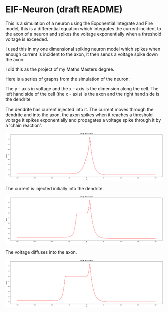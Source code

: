 # EIF-Neuron (draft README)

This is a simulation of a neuron using the Exponential Integrate and Fire model, this is a differential equation which integrates the current incident to the axon of a neuron and spikes the voltage exponentially when a threshold voltage is exceeded.

I used this in my one dimensional spiking neuron model which spikes when enough current is incident to the axon, it then sends a voltage spike down the axon.

I did this as the project of my Maths Masters degree.

Here is a series of graphs from the simulation of the neuron:

The y - axis in voltage and the x - axis is the dimension along the cell. The left hand side of the cell (the x - axis) is the axon and the right hand side is the dendrite

The dendrite has current injected into it. The current moves through the dendrite and into the axon, the axon spikes when it reaches a threshold voltage it spikes exponentially and propagates a voltage spike through it by a 'chain reaction'.

![Unknown.png](Unknown.png)

The current is injected initially into the dendrite.

![Unknown-2.png](Unknown-2.png)

The voltage diffuses into the axon.

![Unknown-3.png](Unknown-3.png)
